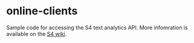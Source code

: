 online-clients
==============

Sample code for accessing the S4 text analytics API. More infomration is available on the [S4 wiki][1].



 [1]: http://docs.s4.ontotext.com/display/S4docs/Sample+Code
